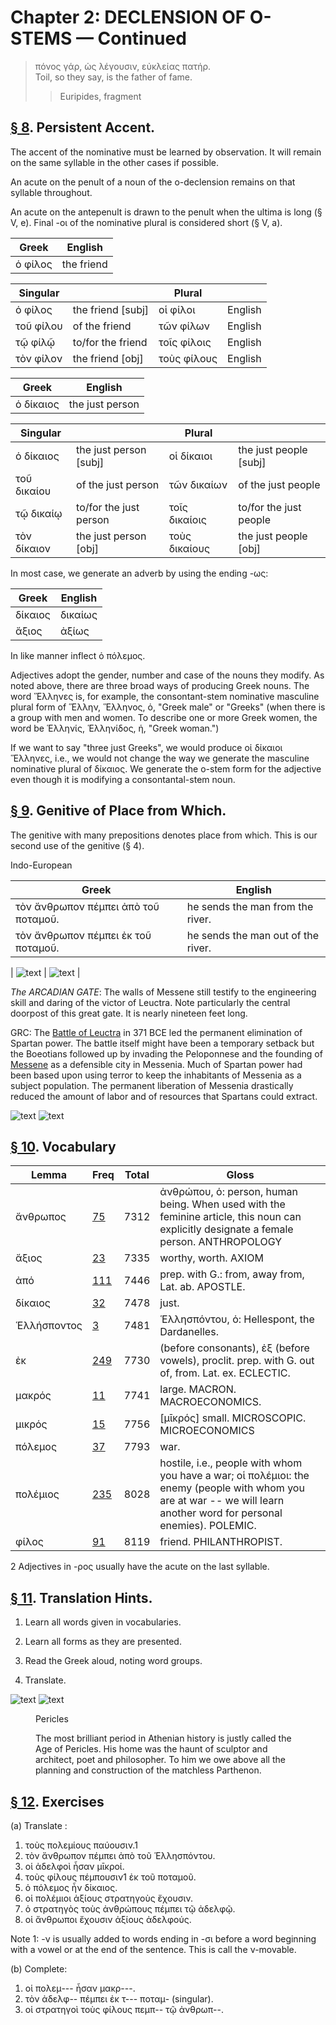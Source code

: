 # Chapter 2: DECLENSION OF O-STEMS — Continued


>  πόνος γάρ, ὡς λέγουσιν, εὐκλείας πατήρ.<br/>
>  Toil, so they say, is the father of fame.<br/>
>> Euripides, fragment


## [§ 8](#para8). Persistent Accent.


The accent of the nominative
must be learned by observation. It will remain on the
same syllable in the other cases if possible.


An acute on
the penult of a noun of the o-declension remains on that
syllable throughout. 


An acute on the antepenult is drawn
to the penult when the ultima is long (§ V, e). Final -οι
of the nominative plural is considered short (§ V, a).

| Greek | English | 
| --- | -- | 
|  ὁ φίλος  |  the friend  |


| Singular |  | Plural |  | 
| --- | --- | --- | --- 
| ὁ φίλος | the friend [subj] | οἱ φίλοι | English | 
| τοῦ φίλου | of the friend | τῶν φίλων | English | 
| τῷ φίλῷ | to/for the friend | τοῖς φίλοις | English | 
| τὸν φίλον | the friend [obj] | τοὺς φίλους | English | 



| Greek | English | 
| --- | -- | 
|  ὁ δίκαιος   |  the just person  |

| Singular |  | Plural |  | 
| --- | --- | --- | --- 
| ὁ δίκαιος | the just person [subj] | οἱ δίκαιοι | the just people [subj] | 
| τοῦ δικαίου | of the just person | τῶν δικαίων | of the just people | 
| τῷ δικαίῳ | to/for the just person | τοῖς δικαίοις | to/for the just people | 
| τὸν δίκαιον | the just person [obj] | τοὺς δικαίους | the just people [obj] | 




In most case, we generate an adverb by using the ending -ως:

| Greek | English | 
| --- | -- | 
|  δίκαιος  |  δικαίως  |
|  ἄξιος  |  ἀξίως  |






In like manner inflect ὁ πόλεμος.



Adjectives adopt the gender, number and case of the nouns they modify. As noted above, there are three broad ways of producing Greek nouns. The word Ἕλληνες is, for example, the consontant-stem nominative masculine plural form of Ἕλλην, Ἕλληνος, ὁ, "Greek male" or "Greeks" (when there is a group with men and women. To describe one or more Greek women, the word be  Ἑλληνίς, Ἑλληνίδος, ἡ, "Greek woman.")



If we want to say "three just Greeks", we would produce
<foreign>οἱ δίκαιοι Ἕλληνες</foreign>, i.e., we would not change the way we generate the masculine nominative plural of δίκαιος. We generate the o-stem form for the adjective even though it is modifying a consontantal-stem noun.


<pb n="5"/>

## [§ 9](#para9). Genitive of Place from Which.

 The genitive with
many prepositions denotes place from which. This is our second use of the genitive (§ 4). 


Indo-European





| Greek | English | 
| --- | -- | 
|  τὸν ἄνθρωπον πέμπει ἀπὸ τοῦ ποταμοῦ.  |  he sends the man from the river.  |
|  τὸν ἄνθρωπον πέμπει ἐκ τοῦ ποταμοῦ.  |  he sends the man out of the river.  |



| ![text](https://github.com/gregorycrane/CrosbySchaeffer2.0/blob/main/chaps/images/megalop.jpg?raw=true) | ![text](https://upload.wikimedia.org/wikipedia/commons/thumb/f/fd/Arcadian_Gate.jpg/2560px-Arcadian_Gate.jpg) | 





*The ARCADIAN GATE*: The walls of Messene still testify to the engineering skill and daring of the victor of Leuctra. Note particularly the central doorpost of this great gate. It is nearly nineteen feet long.





GRC: The [Battle of Leuctra](https://en.wikipedia.org/wiki/Battle_of_Leuctra) in 371 BCE led the permanent elimination of Spartan power. The battle itself might have been a temporary setback but the Boeotians followed up by invading the Peloponnese and the founding of [Messene](https://en.wikipedia.org/wiki/Messene) as a defensible city in Messenia. Much of Spartan power had been based upon using terror to keep the inhabitants of Messenia as a subject population. The permanent liberation of Messenia drastically reduced the amount of labor and of resources that Spartans could extract.



![text](https://upload.wikimedia.org/wikipedia/commons/thumb/d/db/Spartan_Territory_Before_371_BC.png/973px-Spartan_Territory_Before_371_BC.png)
![text](https://github.com/gregorycrane/CrosbySchaeffer2.0/blob/main/chaps/images/leuctra-gmap.jpg?raw=true)


## [§ 10](#para10). Vocabulary


| Lemma | Freq | Total | Gloss |
| --- | --- | --- | -- |
| ἄνθρωπος | [75](https://github.com/gregorycrane/CrosbySchaeffer2.0/tree/main/chaps/vocpassages/ἄνθρωπος.md) | 7312 | ἀνθρώπου, ὁ: person, human being. When used with the feminine article, this noun can explicitly designate a female person. ANTHROPOLOGY
| ἄξιος | [23](https://github.com/gregorycrane/CrosbySchaeffer2.0/tree/main/chaps/vocpassages/ἄξιος.md) | 7335 | worthy, worth. AXIOM
| ἀπό | [111](https://github.com/gregorycrane/CrosbySchaeffer2.0/tree/main/chaps/vocpassages/ἀπό.md) | 7446 | prep. with G.: from, away from, Lat. ab. APOSTLE. 
| δίκαιος | [32](https://github.com/gregorycrane/CrosbySchaeffer2.0/tree/main/chaps/vocpassages/δίκαιος.md) | 7478 | just. 
| Ἑλλήσποντος | [3](https://github.com/gregorycrane/CrosbySchaeffer2.0/tree/main/chaps/vocpassages/Ἑλλήσποντος.md) | 7481 | Ἑλλησπόντου, ὁ: Hellespont, the Dardanelles.
| ἐκ | [249](https://github.com/gregorycrane/CrosbySchaeffer2.0/tree/main/chaps/vocpassages/ἐκ.md) | 7730 | (before consonants), ἐξ (before vowels), proclit. prep. with G. out of, from. Lat. ex. ECLECTIC. 
| μακρός | [11](https://github.com/gregorycrane/CrosbySchaeffer2.0/tree/main/chaps/vocpassages/μακρός.md) | 7741 | large. MACRON. MACROECONOMICS.
| μικρός | [15](https://github.com/gregorycrane/CrosbySchaeffer2.0/tree/main/chaps/vocpassages/μικρός.md) | 7756 | [μῑκρός] small. MICROSCOPIC. MICROECONOMICS
| πόλεμος | [37](https://github.com/gregorycrane/CrosbySchaeffer2.0/tree/main/chaps/vocpassages/πόλεμος.md) | 7793 | war.
| πολέμιος | [235](https://github.com/gregorycrane/CrosbySchaeffer2.0/tree/main/chaps/vocpassages/πολέμιος.md) | 8028 | hostile, i.e., people with whom you have a war; οἱ πολέμιοι: the enemy (people with whom you are at war -- we will learn another word for personal enemies). POLEMIC.
| φίλος | [91](https://github.com/gregorycrane/CrosbySchaeffer2.0/tree/main/chaps/vocpassages/φίλος.md) | 8119 | friend. PHILANTHROPIST.


2 Adjectives in -ρος usually have the acute on the last syllable.



<pb n="6"/>


## [§ 11](#para11). Translation Hints.


1. Learn all words given in vocabularies.


2. Learn all forms as they are presented.


3. Read the Greek aloud, noting word groups.


4. Translate.



![text](https://github.com/gregorycrane/CrosbySchaeffer2.0/blob/main/chaps/images/pericles.jpg?raw=true)
![text](https://upload.wikimedia.org/wikipedia/commons/6/67/Pericles_Pio-Clementino_Inv269.jpg)
<figure><head>Pericles</head>



The most brilliant period in Athenian history is justly called the Age
of Pericles. His home was the haunt
of sculptor and architect, poet and
philosopher. To him we owe above
all the planning and construction of
the matchless Parthenon.</figure>


## [§ 12](#para12). Exercises


(a) Translate :

1. τοὺς πολεμίους παύουσιν.1 
2. τὸν ἄνθρωπον πέμπει ἀπὸ τοῦ Ἑλλησπόντου. 
3. οἱ ἀδελφοὶ ἦσαν μῑκροί. 
4. τοὺς φίλους πέμπουσιν1 ἐκ τοῦ ποταμοῦ.
5. ὁ πόλεμος ἦν δίκαιος.
6. οἱ πολέμιοι ἀξίους στρατηγοὺς ἔχουσιν. 
7. ὁ στρατηγὸς τοὺς ἀνθρώπους πέμπει τῷ ἀδελφῷ. 
8. οἱ ἄνθρωποι ἔχουσιν ἀξίους ἀδελφούς.

Note 1: -ν is usually added to words ending in -σι before a word beginning with a vowel or at the end of the sentence. This is call the ν-movable.



(b) Complete:


1. οἱ πολεμ--- ἦσαν μακρ---.
2. τὸν ἀδελφ-- πέμπει ἐκ τ--- ποταμ- (singular). 
3. οἱ στρατηγοὶ τοὺς φίλους πεμπ-- τῷ ἀνθρωπ--.


<pb n="7"/>




